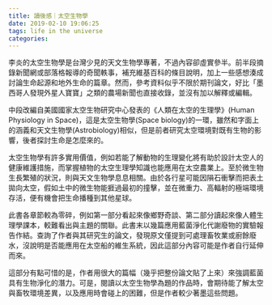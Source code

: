 ```yaml
---
title: 讀後感｜太空生物學
date: 2019-02-10 19:06:25
tags: life in the universe
categories:
---
```


李炎的太空生物學是台灣少見的天文生物學專著，不過內容卻虛實參半。前半段摘錄新聞網或部落格報導的奇聞軼事，補充維基百科的條目說明，加上一些感想湊成討論生命起源和地外生命的篇章。然而，參考資料似乎不限於期刊論文，好比「墨西哥人發現外星人寶寶」之類的農場新聞也直接收錄，並沒有加以解釋或編輯。
<!--more-->
中段改編自美國國家太空生物研究中心發表的《人類在太空的生理學》(Human Physiology in Space)，這是太空生物學(Space biology)的一環，雖然和字面上的涵義和天文生物學(Astrobiology)相似，但是前者研究太空環境對既有生物的影響，後者探討生命是怎麼來的。

太空生物學有許多實用價值，例如若能了解動物的生理變化將有助於設計太空人的健康維護措施，而掌握植物的太空生理學知識也能應用在太空農業上。至於微生物生長繁殖的狀況，則與天文生物學息息相關。由於各行星可能因隕石衝擊而把表土拋向太空，假如土中的微生物能捱過最初的撞擊，並在微重力、高輻射的極端環境存活，便有機會把生命播種到其他星球。

此書各章節較為零碎，例如第一部分看起來像鄉野奇談、第二部分讀起來像人體生理學課本，較難看出與主題的關聯。此書末以幾篇應用藍菌淨化代謝廢物的實驗報告作結。查詢了作者與其研究生的論文，發現原文僅提到可處理畜牧業或廚餘廢水，沒說明是否能應用在太空船的維生系統，因此這部分內容可能是作者自行延伸而來。

這部分有點可惜的是，作者用很大的篇幅（幾乎把整份論文貼了上來）來強調藍菌具有生物淨化的潛力。可是，閱讀以太空生物學為題的作品時，會期待能了解太空與畜牧環境差異，以及應用時會碰上的困難，但是作者較少著墨這些問題。

[^1]: 李炎 (2017)《太空生物學》，漢珍數位圖書股份有限公司。